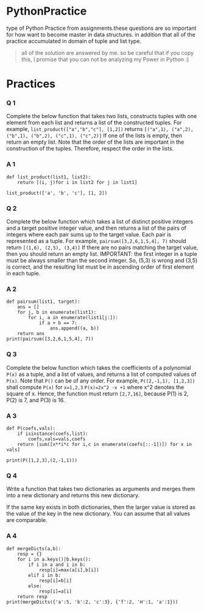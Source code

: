 # PythonPractice


type of Python Practice from assignments.these questions are so important for how want to become master in data structures. in addition that all of the practice accumulated in domain of tuple and list type.

> all of the solution are answered by me. so be careful that if you copy this, I promise that you can not be analyzing my Power in Python :)

# Practices

### Q 1
Complete the below function that takes two lists, constructs tuples with one element from each list and returns a list of the constructed tuples. For example,
```list_product(["a","b","c"], [1,2])``` returns 
```[("a",1), ("a",2), ("b",1), ("b",2), ("c",1), ("c",2)]```
If one of the lists is empty, then return an empty list. Note that the order of the lists are important in the construction of the tuples. Therefore, respect the order in the lists.




### A 1
```
def list_product(list1, list2):
	return [(i, j)for i in list2 for j in list1]
	
list_product(['a', 'b', 'c'], [1, 2])
```

### Q 2
Complete the below function which takes a list of distinct positive integers and a target positive integer value, and then returns a list of the pairs of integers where each pair sums up to the target value. Each pair is represented as a tuple. For example, 
```pairsum([3,2,6,1,5,4], 7)``` should return
```[(1,6), (2,5), (3,4)]```
If there are no pairs matching the target value, then you should return an empty list. IMPORTANT: the first integer in a tuple must be always smaller than the second integer. So, (5,3) is wrong and (3,5) is correct, and the resulting list must be in ascending order of first element in each tuple.




### A 2
```
def pairsum(list1, target):
	ans = []
	for j, b in enumerate(list1):
		for i, a in enumerate(list1[j:]):
			if a + b == 7:
				ans.append((a, b))
	return ans
print(pairsum([3,2,6,1,5,4], 7))
```

### Q 3
Complete the below function which takes the coefficients of a polynomial ```P(x)``` as a tuple, and a list of values, and returns a list of computed values of `P(x)`. Note that `P()` can be of any order. For example, 
```P((2,-1,1), [1,2,3])``` shall compute ```P(x)``` for ```x=1,2,3```
```P(x)=2x^2 -x +1```
where x^2 denotes the square of x. Hence, the function must return ```[2,7,16]```, because P(1) is 2, P(2) is 7, and P(3) is 16.




### A 3
```
def P(coefs,vals):
    if isinstance(coefs,list):
        coefs,vals=vals,coefs
    return [sum([x**i*c for i,c in enumerate(coefs[::-1])]) for x in vals]
    
print(P([1,2,3],(2,-1,1)))
```


### Q 4
Write a function that takes two dictionaries as arguments
and merges them into a new dictionary and returns this
new dictionary.

If the same key exists in both dictionaries, then the 
larger value is stored as the value of the key in the new dictionary. You can assume that all values are comparable.




### A 4
```
def mergeDicts(a,b):
    resp = {}
    for i in a.keys()|b.keys():
        if i in a and i in b:
            resp[i]=max(a[i],b[i])
        elif i in b:
            resp[i]=b[i]
        else:
            resp[i]=a[i]
    return resp
print(mergeDicts({'a':5, 'b':2, 'c':3}, {'f':2, 'H':1, 'a':1}))
```


